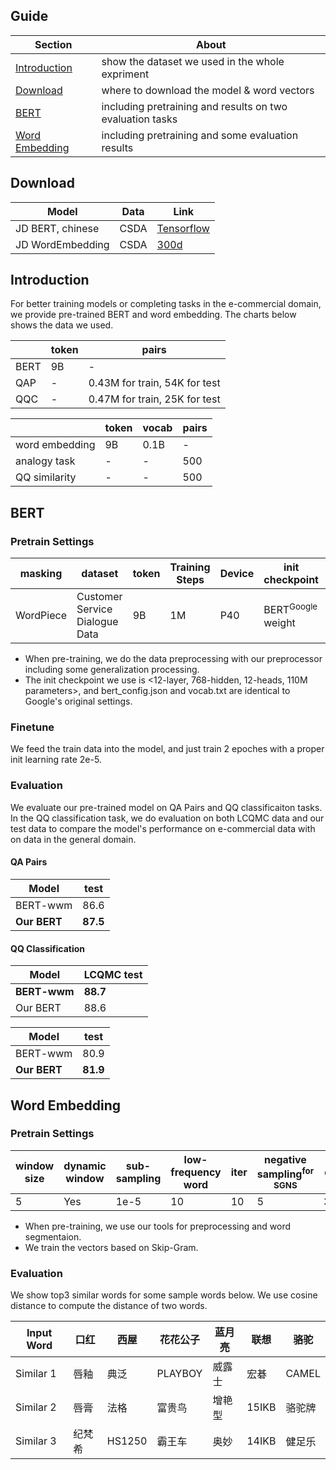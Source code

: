 ## Guide
| Section | About |
| -- | -- |
| [Introduction](#Introduction) | show the dataset we used in the whole expriment|
| [Download](#Download) | where to download the model & word vectors|
| [BERT](#BERT) | including pretraining and results on two evaluation tasks |
| [Word Embedding](#Word-Embedding)| including pretraining and some evaluation results |
## Download
| Model | Data | Link |
| -- | -- | -- |
| JD BERT, chinese | CSDA | [Tensorflow](https://...)|
| JD WordEmbedding | CSDA | [300d](https://...)|
## Introduction
For better training models or completing tasks in the e-commercial domain, we provide pre-trained BERT and word embedding. The charts below shows the data we used.

| | token | pairs |
| -- | -- | -- |
| BERT | 9B | - |
| QAP | - | 0.43M for train, 54K for test |
| QQC | - | 0.47M for train, 25K for test |

| | token | vocab | pairs |
| -- | -- | -- | -- |
| word embedding | 9B | 0.1B | - |
| analogy task | - | - | 500 |
| QQ similarity | - | - | 500 |
## BERT
### Pretrain Settings
| masking | dataset | token | Training Steps | Device | init checkpoint | init lr |
| -- | -- | -- | -- | -- | -- | -- |
| WordPiece | Customer Service Dialogue Data | 9B | 1M | P40 | BERT<sup>Google</sup> weight | 1e-4 |
* When pre-training, we do the data preprocessing with our preprocessor including some generalization processing.
* The init checkpoint we use is <12-layer, 768-hidden, 12-heads, 110M parameters>, and bert_config.json and vocab.txt are identical to Google's original settings. 
### Finetune
We feed the train data into the model, and just train 2 epoches with a proper init learning rate 2e-5.
### Evaluation
We evaluate our pre-trained model on QA Pairs and QQ classificaiton tasks. In the QQ classification task, we do evaluation on both LCQMC data and our test data to compare the model's performance on e-commercial data with on data in the general domain.
#### QA Pairs
| Model | test |
| -- | -- |
| BERT-wwm | 86.6 |
| **Our BERT** | **87.5** |
#### QQ Classification
| Model | LCQMC test |
| -- | -- |
| **BERT-wwm** | **88.7** |
| Our BERT | 88.6 |

| Model | test |
| -- | -- |
| BERT-wwm | 80.9 |
| **Our BERT** | **81.9** |
## Word Embedding
### Pretrain Settings
| window size | dynamic window | sub-sampling | low-frequency word | iter | negative sampling<sup>for SGNS</sup> | dim |
| -- | -- | -- | -- | -- | -- | -- |
| 5 | Yes | 1e-5 | 10 | 10 | 5 | 300 |
* When pre-training, we use our tools for preprocessing and word segmentaion.
* We train the vectors based on Skip-Gram.
### Evaluation
We show top3 similar words for some sample words below. We use cosine distance to compute the distance of two words.

| Input Word | 口红 | 西屋 | 花花公子 | 蓝月亮 | 联想 | 骆驼 |
| -- | -- | -- | -- | --| -- | -- |
| Similar 1 | 唇釉 | 典泛 | PLAYBOY | 威露士 | 宏碁 | CAMEL |
| Similar 2 | 唇膏 | 法格 | 富贵鸟 | 增艳型 | 15IKB | 骆驼牌 |
| Similar 3 | 纪梵希 | HS1250 | 霸王车 | 奥妙 | 14IKB | 健足乐 |
